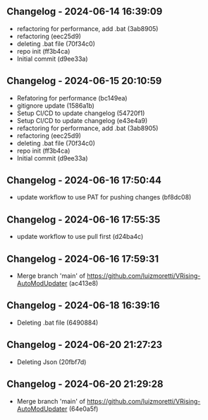 ## Changelog - 2024-06-14 16:39:09

* refactoring for performance, add .bat (3ab8905)
* refactoring (eec25d9)
* deleting .bat file (70f34c0)
* repo init (ff3b4ca)
* Initial commit (d9ee33a)

## Changelog - 2024-06-15 20:10:59

* Refatoring for performance (bc149ea)
* gitignore update (1586a1b)
* Setup CI/CD to update changelog (54720f1)
* Setup CI/CD to update changelog (e43e4a9)
* refactoring for performance, add .bat (3ab8905)
* refactoring (eec25d9)
* deleting .bat file (70f34c0)
* repo init (ff3b4ca)
* Initial commit (d9ee33a)

## Changelog - 2024-06-16 17:50:44

* update workflow to use PAT for pushing changes (bf8dc08)

## Changelog - 2024-06-16 17:55:35

* update workflow to use pull first (d24ba4c)

## Changelog - 2024-06-16 17:59:31

* Merge branch 'main' of https://github.com/luizmoretti/VRising-AutoModUpdater (ac413e8)

## Changelog - 2024-06-18 16:39:16

* Deleting .bat file (6490884)

## Changelog - 2024-06-20 21:27:23

* Deleting Json (20fbf7d)

## Changelog - 2024-06-20 21:29:28

* Merge branch 'main' of https://github.com/luizmoretti/VRising-AutoModUpdater (64e0a5f)

